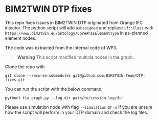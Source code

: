 # BIM2TWIN DTP fixes

This repo fixes issues in BIM2TWIN DTP originated from Orange IFC injector. The python script will add `asDesigned` and
replace `ifc:Class` with `https://www.bim2twin.eu/ontology/Core#hasElementType` in as-planned element nodes.

The code was extracted from the internal code of WP3.

> **Warning**
> This script modified multiple nodes in the graph.

Clone the repo with 

```shell
git clone --recurse-submodules git@github.com:BIM2TWIN-Team/DTP-fixes.git
```

You can run the script with the below command:

```shell
python3 fix_graph.py --log_dir path/to/session-log/dir
```

Please use simulation node with flag `--simulation` or `-s` if you are unsure how the script will perform in your DTP
domain and check the log files.